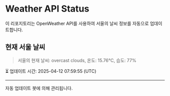 
# Weather API Status

이 리포지토리는 OpenWeather API를 사용하여 서울의 날씨 정보를 자동으로 업데이트합니다.

## 현재 서울 날씨
> 서울의 현재 날씨: overcast clouds, 온도: 15.76°C, 습도: 77%

⏳ 업데이트 시간: 2025-04-12 07:59:55 (UTC)

---
자동 업데이트 봇에 의해 관리됩니다.
